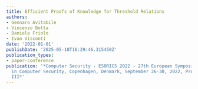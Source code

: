 ```yaml
---
title: Efficient Proofs of Knowledge for Threshold Relations
authors:
- Gennaro Avitabile
- Vincenzo Botta
- Daniele Friolo
- Ivan Visconti
date: '2022-01-01'
publishDate: '2025-05-18T16:29:46.315450Z'
publication_types:
- paper-conference
publication: '*Computer Security - ESORICS 2022 - 27th European Symposium on Research
  in Computer Security, Copenhagen, Denmark, September 26-30, 2022, Proceedings, Part
  III*'
---
```

